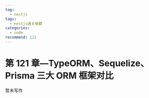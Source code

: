 ```yaml
---
tag:
  - nestjs
tags:
  - nestjs通关秘籍
categories:
  - node
recommend: 121
---
```


# 第 121 章—TypeORM、Sequelize、Prisma 三大 ORM 框架对比

暂未写作
